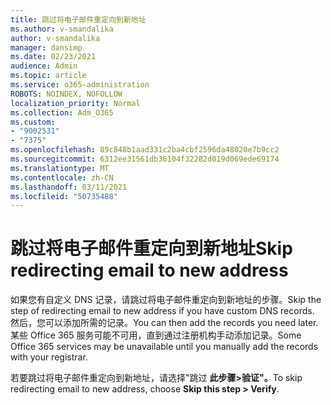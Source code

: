 ```yaml
---
title: 跳过将电子邮件重定向到新地址
ms.author: v-smandalika
author: v-smandalika
manager: dansimp
ms.date: 02/23/2021
audience: Admin
ms.topic: article
ms.service: o365-administration
ROBOTS: NOINDEX, NOFOLLOW
localization_priority: Normal
ms.collection: Adm_O365
ms.custom:
- "9002531"
- "7375"
ms.openlocfilehash: 89c848b1aad331c2ba4cbf2596da48020e7b9cc2
ms.sourcegitcommit: 6312ee31561db36104f32282d019d069ede69174
ms.translationtype: MT
ms.contentlocale: zh-CN
ms.lasthandoff: 03/11/2021
ms.locfileid: "50735488"
---
```

# <a name="skip-redirecting-email-to-new-address"></a><span data-ttu-id="eb6c1-102">跳过将电子邮件重定向到新地址</span><span class="sxs-lookup"><span data-stu-id="eb6c1-102">Skip redirecting email to new address</span></span>

<span data-ttu-id="eb6c1-103">如果您有自定义 DNS 记录，请跳过将电子邮件重定向到新地址的步骤。</span><span class="sxs-lookup"><span data-stu-id="eb6c1-103">Skip the step of redirecting email to new address if you have custom DNS records.</span></span> <span data-ttu-id="eb6c1-104">然后，您可以添加所需的记录。</span><span class="sxs-lookup"><span data-stu-id="eb6c1-104">You can then add the records you need later.</span></span> <span data-ttu-id="eb6c1-105">某些 Office 365 服务可能不可用，直到通过注册机构手动添加记录。</span><span class="sxs-lookup"><span data-stu-id="eb6c1-105">Some Office 365 services may be unavailable until you manually add the records with your registrar.</span></span>

<span data-ttu-id="eb6c1-106">若要跳过将电子邮件重定向到新地址，请选择"跳过 **此步骤>验证"。**</span><span class="sxs-lookup"><span data-stu-id="eb6c1-106">To skip redirecting email to new address, choose **Skip this step > Verify**.</span></span>